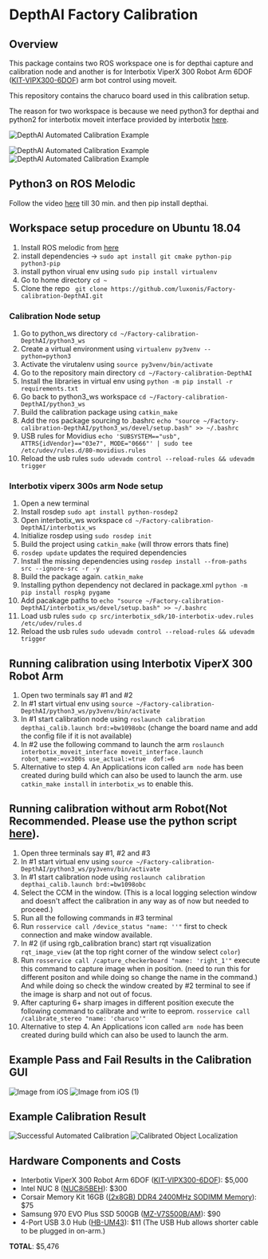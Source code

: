 # DepthAI Factory Calibration

## Overview
This package contains two ROS workspace one is for depthai capture and calibration node and another is for Interbotix ViperX 300 Robot Arm 6DOF ([KIT-VIPX300-6DOF](https://www.trossenrobotics.com/viperx-300-robot-arm-6dof.aspx)) arm bot control using moveit.

This repository contains the charuco board used in this calibration setup.

The reason for two workspace is because we need python3 for depthai and python2 for interbotix moveit interface provided by interbotix [here](https://github.com/Interbotix/interbotix_ros_arms/tree/melodic). 

![DepthAI Automated Calibration Example](https://user-images.githubusercontent.com/32992551/103242234-c0ee1700-4912-11eb-881e-93b6a6843afe.jpg)

![DepthAI Automated Calibration Example](https://user-images.githubusercontent.com/32992551/103242260-e0853f80-4912-11eb-96b6-887ef9f0f662.png)
![DepthAI Automated Calibration Example](https://user-images.githubusercontent.com/32992551/103242359-27733500-4913-11eb-9f19-a818bc7fc5e6.jpg)


## Python3 on ROS Melodic
Follow the video [here](https://youtu.be/oxK4ykVh1EE) till 30 min. and then pip install depthai.  

## Workspace setup procedure on Ubuntu 18.04
1. Install ROS melodic from [here](http://wiki.ros.org/melodic/Installation/Ubuntu)
2. install dependencies &#8594; `sudo apt install git cmake python-pip python3-pip`
3. install python virual env using `sudo pip install virtualenv`
4. Go to home directory `cd ~`
5. Clone the repo ` git clone https://github.com/luxonis/Factory-calibration-DepthAI.git`

### Calibration Node setup
1. Go to python_ws directory `cd ~/Factory-calibration-DepthAI/python3_ws`
2. Create a virtual environment using `virtualenv py3venv --python=python3`
3. Activate the virutalenv using `source py3venv/bin/activate`
4. Go to the repository main directory  `cd ~/Factory-calibration-DepthAI`
5. Install the libraries in virtual env using `python -m pip install -r requirements.txt`
6. Go back to python3_ws workspace `cd ~/Factory-calibration-DepthAI/python3_ws`
7. Build the calibration package using `catkin_make`
8. Add the ros package sourcing to .bashrc `echo "source ~/Factory-calibration-DepthAI/python3_ws/devel/setup.bash" >> ~/.bashrc`
9. USB rules for Movidius `echo 'SUBSYSTEM=="usb", ATTRS{idVendor}=="03e7", MODE="0666"' | sudo tee /etc/udev/rules.d/80-movidius.rules`
10. Reload the usb rules `sudo udevadm control --reload-rules && udevadm trigger`

### Interbotix viperx 300s arm Node setup
1. Open a new terminal
2. Install rosdep `sudo apt install python-rosdep2`
3. Open interbotix_ws workspace `cd ~/Factory-calibration-DepthAI/interbotix_ws`
4. Initialize rosdep using `sudo rosdep init` 
5. Build the project using `catkin_make` (will throw errors thats fine)
6. `rosdep update` updates the required dependencies 
7. Install the missing dependencies using `rosdep install --from-paths src --ignore-src -r -y`
8. Build the package again. `catkin_make`
9. Installing python dependency not declared in package.xml `python -m pip install rospkg pygame`
10. Add pacakage paths to `echo "source ~/Factory-calibration-DepthAI/interbotix_ws/devel/setup.bash" >> ~/.bashrc`
11. Load usb rules `sudo cp src/interbotix_sdk/10-interbotix-udev.rules /etc/udev/rules.d`
12. Reload the usb rules `sudo udevadm control --reload-rules && udevadm trigger`
 

## Running calibration using Interbotix ViperX 300 Robot Arm
1. Open two terminals say #1 and #2
2. In #1 start virtual env using `source ~/Factory-calibration-DepthAI/python3_ws/py3venv/bin/activate`
3. In #1 start calibration node using `roslaunch calibration depthai_calib.launch brd:=bw1098obc` (change the board name and add the config file if it is not available)
4. In #2 use the following command to launch the arm `roslaunch interbotix_moveit_interface moveit_interface.launch robot_name:=vx300s use_actual:=true  dof:=6`
5. Alternative to step 4. An Applications icon called `arm node` has been created during build which can also be used to launch the arm. use `catkin_make install` in `interbotix_ws` to enable this.

## Running calibration without arm Robot(Not Recommended. Please use the python script [here](https://docs.luxonis.com/en/latest/pages/calibration/)).
1. Open three terminals say #1, #2 and #3
2. In #1 start virtual env using `source ~/Factory-calibration-DepthAI/python3_ws/py3venv/bin/activate`
3. In #1 start calibration node using `roslaunch calibration depthai_calib.launch brd:=bw1098obc`
4. Select the CCM in the window. (This is a local logging selection window and doesn't affect the calibration in any way as of now but needed to proceed.)
5. Run all the following commands in #3 terminal
6. Run `rosservice call /device_status "name: ''"` first to check connection and make window available.
7. In #2 (if using rgb_calibration branc) start rqt visualization `rqt_image_view` (at the top right corner of the window select `color`)
8. Run `rosservice call /capture_checkerboard "name: 'right_1'"` execute this command to capture image when in position. (need to run this for different positon and while doing so change the name in the command.) And while doing so check the window created by #2 terminal to see if the image is sharp and not out of focus.
9. After capturing 6+ sharp images in different position execute the following command to calibrate and write to eeprom. `rosservice call /calibrate_stereo "name: 'charuco'"`
10. Alternative to step 4. An Applications icon called `arm node` has been created during build which can also be used to launch the arm.

## Example Pass and Fail Results in the Calibration GUI

![Image from iOS](https://user-images.githubusercontent.com/32992551/111221587-5018db80-85a0-11eb-8991-43cc7b35a317.jpg)
![Image from iOS (1)](https://user-images.githubusercontent.com/32992551/111221597-51e29f00-85a0-11eb-91fa-eeed4f26a90d.jpg)

## Example Calibration Result

![Successful Automated Calibration](https://user-images.githubusercontent.com/32992551/98423514-0ba68d80-204c-11eb-8562-119cefe3c158.jpg)
![Calibrated Object Localization](https://user-images.githubusercontent.com/32992551/98423642-87083f00-204c-11eb-8445-6da38587797c.jpg)

## Hardware Components and Costs

 - Interbotix ViperX 300 Robot Arm 6DOF ([KIT-VIPX300-6DOF](https://www.trossenrobotics.com/viperx-300-robot-arm-6dof.aspx)): $5,000
 - Intel NUC 8 ([NUC8i5BEH](https://www.amazon.com/gp/product/B07GX59NY8/ref=ppx_yo_dt_b_asin_title_o00_s00?ie=UTF8&psc=1)): $300
 - Corsair Memory Kit 16GB ([(2x8GB) DDR4 2400MHz SODIMM Memory](https://www.amazon.com/gp/product/B019MRBKYG/ref=ppx_yo_dt_b_asin_title_o00_s00?ie=UTF8&psc=1)): $75
 - Samsung 970 EVO Plus SSD 500GB ([MZ-V7S500B/AM](https://www.amazon.com/gp/product/B07M7Q21N7/ref=ppx_yo_dt_b_asin_title_o00_s00?ie=UTF8&psc=1)): $90
 - 4-Port USB 3.0 Hub ([HB-UM43](https://www.amazon.com/dp/B00JX1ZS5O/ref=cm_sw_r_oth_api_glc_fabc_gi42FbR87JEAW?_encoding=UTF8&psc=1)): $11
  (The USB Hub allows shorter cable to be plugged in on-arm.)
 
 **TOTAL**: $5,476 
